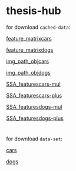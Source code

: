 # thesis-hub

for download `cached-data`:

 
[feature_matrixcars](https://mega.nz/file/iXhWyIbb#i2D3S0VMsKvHXCBGxGROlc--pef_tIW-m8A2FxchinY)

[feature_matrixdogs](https://mega.nz/file/aDgnUI6B#knh_Jr-t9MtNcHpQ3itecryczHcwu8Aa7KhB7RVE-HU)

[img_path_objcars](https://mega.nz/file/fW5gnKYQ#7MKLIxa4chKIJwUfKrddS4bIvsRD4CUPJCDOMv-G3wI)

[img_path_objdogs](https://mega.nz/file/ueJjRZaA#7tFienm95L2z6aHzprWabTdtSIp9YhWyJ1IoMYmTx08)

[SSA_featurescars-mul](https://mega.nz/file/eCRzCDbI#iCrSaE8qCOIkhq4s85cezmjsqf2wNhMHlBgc4Hp03DM)

[SSA_featurescars-plus](https://mega.nz/file/3XoWXIRa#zEhgAq5dGyWcxa9J_zJvrSOJATWuy8Lgjeed5KVWqIY)

[SSA_featuresdogs-mul](https://mega.nz/file/3fpmHSTJ#K1i7S0iTj9d7knGTVXInMZG7EYgEV1ttthW2PL7uwPs)

[SSA_featuresdogs-plus](https://mega.nz/file/mXAHASpb#EnxsoJyh_NvNH8xyOljDdIM0V8Q4-snxu8K12afNtz0)

#

for download `data-set`:

[cars](https://mega.nz/file/WOhS1CZR#r5RV-IWB1VTdEVszFJR-EE8tSeJkoNG6smMnesNW030)

[dogs](https://mega.nz/file/CXhxjToS#nNn1rGisZB0XM8mjF779vqXbJ-jf8gD05E00YmFTu5Q)
#
